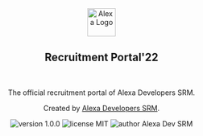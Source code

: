 <div align="center">
  <img alt="Alexa Logo" src="https://user-images.githubusercontent.com/91051053/187466454-b18f2116-5469-4436-8e54-9de3aed1dcd4.png" height="56" />
</div>
<div align="center">
  <h2>Recruitment Portal'22</h2>
</div>

<br>
<p align="center">
The official recruitment portal of Alexa Developers SRM.
</p>
<p align="center">
Created by <a href="https://alexadevsrm.com">Alexa Developers SRM</a>.
</p>
<p align="center">
    <img src="https://img.shields.io/badge/version-1.0.0-yellowgreen" alt="version 1.0.0"/>
    <img src="https://img.shields.io/badge/license-MIT-brightgreen" alt="license MIT"/>
    <img src="https://img.shields.io/badge/author-Alexa%20Dev%20SRM-blue" alt="author Alexa Dev SRM"/>
</p>
